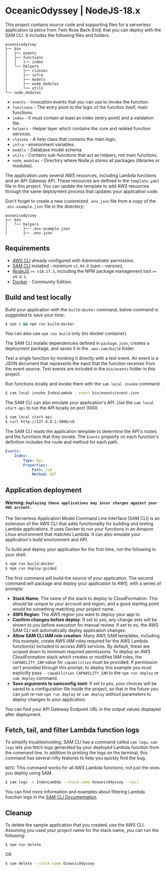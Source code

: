 # OceanicOdyssey | NodeJS-18.x

This project contains source code and supporting files for a serverless application (a piece from Twin Rose Back-End) that you can deploy with the SAM CLI. It includes the following files and folders.

```
oceanicodyssey
├── bin
│   ├── events
│   ├── functions
│   │   ├── index
│   └── helpers
│       ├── classes
│       ├── infra
│       ├── models
│       ├── node_modules
│       └── utils
└── node_modules
```

-   `events` - Invocation events that you can use to invoke the function.
-   `functions` - The entry point to the logic of the function itself, main functions.
-   `index` - It must contain at least an index (entry point) and a validation file.
-   `helpers` - Helper layer which contains the core and related function services.
-   `classes` - A help class that contains the main logic.
-   `infra` - environment variables.
-   `models` - Database model schema.
-   `utils` - Contains sub-functions that act as helpers, not main functions.
-   `node_modules` - Directory where Node.js stores all packages (libraries or modules).

The application uses several AWS resources, including Lambda functions and an API Gateway API. These resources are defined in the `template.yaml` file in this project. You can update the template to add AWS resources through the same deployment process that updates your application code.

Don't forget to create a new customized `.env.json` file from a copy of the `.env.example.json` file in the directory:

```
oceanicodyssey
├── bin
│   └── helpers
│       ├── .env.example.json
│       ├── .env.json
```

## Requirements

-   [AWS CLI](https://aws.amazon.com/cli) already configured with Administrator permission.
-   [SAM CLI](https://docs.aws.amazon.com/serverless-application-model/latest/developerguide/serverless-sam-cli-install.html) installed - minimum `v1.94.0` (sam --version).
-   [NodeJS](https://nodejs.org/en) `>= v18.17.1`, including the NPM package management tool `>= v9.8.1`.
-   [Docker](https://hub.docker.com/search/?type=edition&offering=community) - Community Edition.

## Build and test locally

Build your application with the `build:docker` command, below command is suggested to save your time:

```bash
$ npm i && npm run build:docker
```

You can also use `npm run build` only (no docker container).

The SAM CLI installs dependencies defined in `package.json`, creates a deployment package, and saves it in the `.aws-sam/build` folder.

Test a single function by invoking it directly with a test event. An event is a JSON document that represents the input that the function receives from the event source. Test events are included in the `bin/events` folder in this project.

Run functions locally and invoke them with the `sam local invoke` command.

```bash
$ sam local invoke IndexLambda --event bin/events/event.json
```

The SAM CLI can also emulate your application's API. Use the `sam local start-api` to run the API locally on port 3000.

```bash
$ sam local start-api
$ curl http://127.0.0.1:3000/v0
```

The SAM CLI reads the application template to determine the API's routes and the functions that they invoke. The `Events` property on each function's definition includes the route and method for each path.

```yaml
Events:
    Index:
        Type: Api
        Properties:
            Path: /v0
            Method: GET
```

## Application deployment

#### Warning: `Deploying these applications may incur charges against your AWS account.`

The Serverless Application Model Command Line Interface (SAM CLI) is an extension of the AWS CLI that adds functionality for building and testing Lambda applications. It uses Docker to run your functions in an Amazon Linux environment that matches Lambda. It can also emulate your application's build environment and API.

To build and deploy your application for the first time, run the following in your shell:

```bash
$ npm run build:docker
$ npm run deploy:guided
```

The first command will build the source of your application. The second command will package and deploy your application to AWS, with a series of prompts:

-   **Stack Name**: The name of the stack to deploy to CloudFormation. This should be unique to your account and region, and a good starting point would be something matching your project name.
-   **AWS Region**: The AWS region you want to deploy your app to.
-   **Confirm changes before deploy**: If set to yes, any change sets will be shown to you before execution for manual review. If set to no, the AWS SAM CLI will automatically deploy application changes.
-   **Allow SAM CLI IAM role creation**: Many AWS SAM templates, including this example, create AWS IAM roles required for the AWS Lambda function(s) included to access AWS services. By default, these are scoped down to minimum required permissions. To deploy an AWS CloudFormation stack which creates or modifies IAM roles, the `CAPABILITY_IAM` value for `capabilities` must be provided. If permission isn't provided through this prompt, to deploy this example you must explicitly pass `--capabilities CAPABILITY_IAM` to the `npm run deploy` or `sam deploy` command.
-   **Save arguments to samconfig.toml**: If set to yes, your choices will be saved to a configuration file inside the project, so that in the future you can just re-run `npm run deploy` or `sam deploy` without parameters to deploy changes to your application.

You can find your API Gateway Endpoint URL in the output values displayed after deployment.

## Fetch, tail, and filter Lambda function logs

To simplify troubleshooting, SAM CLI has a command called `sam logs`. `sam logs` lets you fetch logs generated by your deployed Lambda function from the command line. In addition to printing the logs on the terminal, this command has several nifty features to help you quickly find the bug.

`NOTE`: This command works for all AWS Lambda functions; not just the ones you deploy using SAM.

```bash
$ sam logs -n IndexLambda --stack-name OceanicOdyssey --tail
```

You can find more information and examples about filtering Lambda function logs in the [SAM CLI Documentation](https://docs.aws.amazon.com/serverless-application-model/latest/developerguide/serverless-sam-cli-logging.html).

## Cleanup

To delete the sample application that you created, use the AWS CLI. Assuming you used your project name for the stack name, you can run the following:

```bash
$ npm run delete
```

OR

```bash
$ sam delete --stack-name OceanicOdyssey
```

